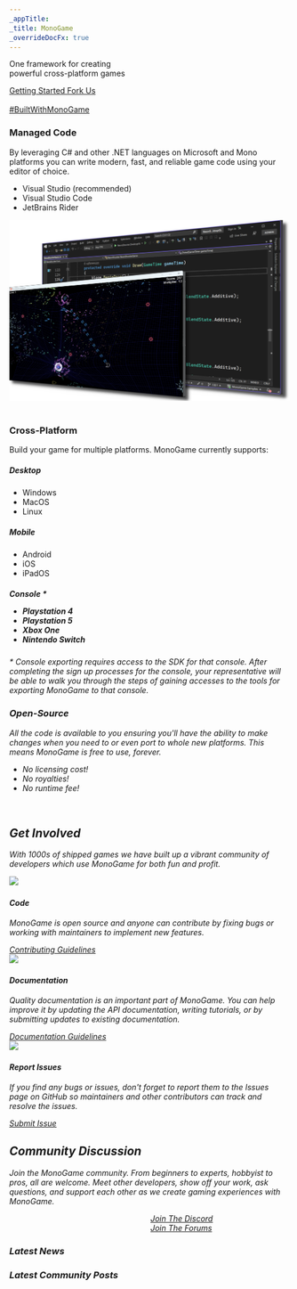 ```yaml
---
_appTitle:
_title: MonoGame
_overrideDocFx: true
---
```

<section class="hero" >
	<div id="hero-background-image" />
	<div class="hero-content">
		<p class="slogan">
			One framework for creating<br/>
			powerful cross-platform games
		<div class="hero-button-container">
			<a type="button" class="btn btn-lrg btn-monogame" href="/articles/getting_started/index.html">
				Getting Started <i class="bi bi-arrow-right"></i>
			</a>
			<a type="button" class="btn btn-lrg btn-monogame" href="https://github.com/MonoGame/MonoGame">
				Fork Us <i class="bi bi-github"></i>
			</a>
		</div>
	</div>
	<div class="hero-credits">
		<a href=""><img id="credits-logo" src=""></a><br/>
		<a id="credits-built-with" href="https://twitter.com/search?q=BuiltWithMonoGame">#BuiltWithMonoGame</a>
	</div>
</section>

<section class="container-xxl my-5">
	<div class="row">
		<div class="col-12 col-md-6">
			<h3 class="fw-semibold mb-4 text-body-emphasis">Managed Code</h3>
			<p class="lead">
				By leveraging C# and other .NET languages on Microsoft and Mono platforms you can write modern, fast, and reliable game code using your editor of choice.
		   </p>
		   <ul class="list-unstyled">
			<li class="mb-3 lead"><i class="bi bi-check-lg color-monogame pe-2"></i> Visual Studio (recommended)</li>
			<li class="mb-3 lead"><i class="bi bi-check-lg color-monogame pe-2"></i> Visual Studio Code</li>
			<li class="mb-3 lead"><i class="bi bi-check-lg color-monogame pe-2"></i> JetBrains Rider</li>
		   </ul>
		</div>
		<div class="col-12 col-md-6 d-flex flex-row justify-content-center">
			<img src="/images/home-page/managed-code.png" class="featurette-image" loading="lazy">
		</div>
	</div>
</section>



<section class="container-xxl my-5">
	<div class="row">
		<div class="col-12 col-md-6">
			<div class="d-flex flex-row flex-wrap gap-5">
				<img id="windows-logo" class="cross-platform-logo" loading="lazy">
				<img id="apple-logo" class="cross-platform-logo" loading="lazy">
				<img id="linux-logo" class="cross-platform-logo" loading="lazy">
				<img id="android-logo" class="cross-platform-logo" loading="lazy">
				<img id="ios-logo" class="cross-platform-logo" loading="lazy">
				<img id="playstation-logo" class="cross-platform-logo" loading="lazy">
				<img id="xbox-one-logo" class="cross-platform-logo" loading="lazy">
				<img id="switch-logo" class="cross-platform-logo" loading="lazy">
			</div>
		</div>
		<div class="col-12 col-md-6">
			<h3 class="fw-semibold mb-4 text-body-emphasis">Cross-Platform</h3>
			<p class="lead">
				Build your game for multiple platforms.  MonoGame currently supports:
				<div class="row">
					<div class="col-12 col-md-4">
						<h5>Desktop</h5>
						<ul class="list-unstyled">
							<li class="mb-3 lead"><i class="bi bi-check-lg color-monogame pe-2"></i> Windows</li>
							<li class="mb-3 lead"><i class="bi bi-check-lg color-monogame pe-2"></i> MacOS</li>
							<li class="mb-3 lead"><i class="bi bi-check-lg color-monogame pe-2"></i> Linux</li>
						</ul>
					</div>
					<div class="col-12 col-md-4">
						<h5>Mobile</h5>
						<ul class="list-unstyled">
							<li class="mb-3 lead"><i class="bi bi-check-lg color-monogame pe-2"></i> Android</li>
							<li class="mb-3 lead"><i class="bi bi-check-lg color-monogame pe-2"></i> iOS</li>
							<li class="mb-3 lead"><i class="bi bi-check-lg color-monogame pe-2"></i> iPadOS</li>
						</ul>
					</div>	
					<div class="col-12 col-md-4">
						<h5>Console <i class="color-monogame fs-4">*</i</h5>			
						<ul class="list-unstyled">
							<li class="mb-3 lead"><i class="bi bi-check-lg color-monogame pe-2"></i> Playstation 4</li>
							<li class="mb-3 lead"><i class="bi bi-check-lg color-monogame pe-2"></i> Playstation 5</li>
							<li class="mb-3 lead"><i class="bi bi-check-lg color-monogame pe-2"></i> Xbox One</li>
							<li class="mb-3 lead"><i class="bi bi-check-lg color-monogame pe-2"></i> Nintendo Switch</li>
						</ul>
					</div>								
				</div>
			</p>
		</div>
	</div>
	<div class="row">
	 <p class="text-secondary">
	 	<i class="color-monogame fs-4">*</i> Console exporting requires access to the SDK for that console.  After completing the sign up processes for the console, your representative will be able to walk you through the steps of gaining accesses to the tools for exporting MonoGame to that console.
	</p>
	</div>
</section>

<section class="container-xxl my-5">
	<div class="row">
		<div class="col-12 col-md-6">
			<h3 class="fw-semibold mb-4 text-body-emphasis">Open-Source</h3>
			<p class="lead">
				All the code is available to you ensuring you'll have the ability to make changes when you need to or even port to whole new platforms. This means MonoGame is free to use, forever.
		   </p>
		   <ul class="list-unstyled">
			<li class="mb-3 lead"><i class="bi bi-check-lg color-monogame pe-2"></i> No licensing cost!</li>
			<li class="mb-3 lead"><i class="bi bi-check-lg color-monogame pe-2"></i> No royalties!</li>
			<li class="mb-3 lead"><i class="bi bi-check-lg color-monogame pe-2"></i> No runtime fee!</li>
		   </ul>
		</div>
		<div class="col-12 col-md-6 d-flex flex-row justify-content-center">
			<img id="github-logo" class="featurette-image object-fit-contain" loading="lazy">
		</div>		
	</div>
</section>


<section class="container-xxl my-4">
	<h2>Get Involved</h2>
	<p class="lead">
		With 1000s of shipped games we have built up a vibrant community of developers which use MonoGame for both fun and profit.
	</p>
    <div class="row align-items-md-center g-5 py-5">
      <div class="col">
        <div class="row g-4">
          <div class="col-12 col-md-4 d-flex flex-column gap-2 mb-5">
			<img src="/images/home-page/code.png" class="mb-3" style="width: 250px; height: auto;" loading="lazy">
            <h4 class="fw-semibold mb-0 text-body-emphasis">Code</h4>
            <p class="text-body-secondary">
				MonoGame is open source and anyone can contribute by fixing bugs or working with maintainers to implement new features.
			</p>
			<a class="btn btn-lg btn-monogame w-100 mt-auto" type="button" href="https://github.com/MonoGame/MonoGame/blob/develop/CONTRIBUTING.md">
				Contributing Guidelines
			</a>
          </div>
          <div class="col-12 col-md-4 d-flex flex-column gap-2 mb-5">
			<img src="/images/home-page/documentation.png" class="mb-3" style="width: 250px; height: auto;" loading="lazy">
            <h4 class="fw-semibold mb-0 text-body-emphasis">Documentation</h4>
            <p class="text-body-secondary">
				Quality documentation is an important part of MonoGame. You can help improve it by updating the API documentation, writing tutorials, or by submitting updates to existing documentation.
			</p>
			<a class="btn btn-lg btn-monogame w-100 mt-auto" type="button" href="https://github.com/MonoGame/monogame.github.io/blob/main/CONTRIBUTING.md">
				Documentation Guidelines
			</a>
          </div>
          <div class="col-12 col-md-4 d-flex flex-column gap-2 mb-5">
			<img src="/images/home-page/report-issue.png" class="mb-3" style="width: 250px; height: auto;" loading="lazy">
            <h4 class="fw-semibold mb-0 text-body-emphasis">Report Issues</h4>
            <p class="text-body-secondary">
				If you find any bugs or issues, don't forget to report them to the Issues page on GitHub so maintainers and other contributors can track and resolve the issues. 
			</p>
			<a class="btn btn-lg btn-monogame w-100 mt-auto" type="button" href="https://github.com/MonoGame/MonoGame/issues/new/choose">
				Submit Issue
			</a>
          </div>
        </div>
      </div>
    </div>
</section>

<section class="container-xxl my-4">
	<h2>Community Discussion</h2>
	<p class="lead">
		Join the MonoGame community.  From beginners to experts, hobbyist to pros, all are welcome.  Meet other developers, show off your work, ask questions, and support each other as we create gaming experiences with MonoGame.
	</p>
	<div class="row">
		<div class="col-12 col-md-6 d-flex flex-column gap-2">
			<img id="discord-logo" class="mb-3" style="width: 250px; height: auto; align-self: center;" loading="lazy">
			<a class="btn btn-lg btn-monogame w-100 mt-auto" type="button" href="https://discord.gg/monogame">Join The Discord</a>
		</div>		
		<div class="col-12 col-md-6 d-flex flex-column gap-2">
			<img id="forums-logo" class="mb-3" style="width: 250px; height: auto; align-self: center;" loading="lazy">
			<a class="btn btn-lg btn-monogame w-100 mt-auto" type="button" href="https://community.monogame.net">Join The Forums</a>
		</div>			
	</div>
</section>

<section class="container-xxl my-4">
	<div class="row">
		<div class="col-12 col-md-6 d-flex flex-column justify-space-between" id="latest-news">
			<h3>Latest News</h3>
		</div>
		<div class="col-12 col-md-6 d-flex flex-column justify-space-between" id="latest-community">
			<h3>Latest Community Posts</h3>
		</div>
	</div>
</section>

<script type="text/javascript" src="/scripts/latest-posts.js"></script>
<script type="text/javascript" src="/scripts/game-banners.js"></script>

